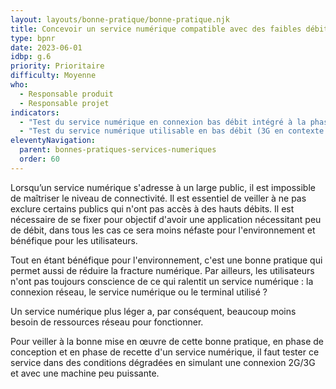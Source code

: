 ```yaml
---
layout: layouts/bonne-pratique/bonne-pratique.njk
title: Concevoir un service numérique compatible avec des faibles débits
type: bpnr
date: 2023-06-01
idbp: g.6
priority: Prioritaire
difficulty: Moyenne
who:
  - Responsable produit
  - Responsable projet
indicators:
  - "Test du service numérique en connexion bas débit intégré à la phase de recette des fonctionnalités : oui / non"
  - "Test du service numérique utilisable en bas débit (3G en contexte mobile, connexion 512 Kb en contexte fixe) : oui / non"
eleventyNavigation:
  parent: bonnes-pratiques-services-numeriques
  order: 60
---
```


Lorsqu’un service numérique s'adresse à un large public, il est impossible de maîtriser le niveau de connectivité. Il est essentiel de veiller à ne pas exclure certains publics qui n'ont pas accès à des hauts débits. Il est nécessaire de se fixer pour objectif d'avoir une application nécessitant peu de débit, dans tous les cas ce sera moins néfaste pour l'environnement et bénéfique pour les utilisateurs.

Tout en étant bénéfique pour l'environnement, c'est une bonne pratique qui permet aussi de réduire la fracture numérique. Par ailleurs, les utilisateurs n'ont pas toujours conscience de ce qui ralentit un service numérique : la connexion réseau, le service numérique ou le terminal utilisé ?

Un service numérique plus léger a, par conséquent, beaucoup moins besoin de ressources réseau pour fonctionner.

Pour veiller à la bonne mise en œuvre de cette bonne pratique, en phase de conception et en phase de recette d'un service numérique, il faut tester ce service dans des conditions dégradées en simulant une connexion 2G/3G et avec une machine peu puissante.
